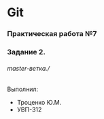 # Git
### Практическая работа №7
### Задание 2.
###### master-ветка./
Выполнил:
* Троценко Ю.М.
* УВП-312
